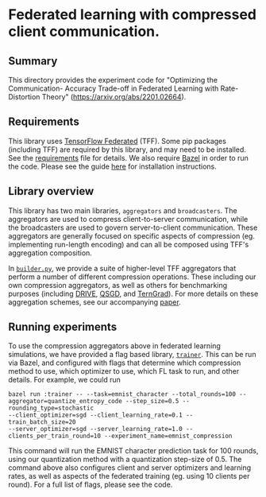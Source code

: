 # Federated learning with compressed client communication.

## Summary

This directory provides the experiment code for "Optimizing the Communication-
Accuracy Trade-off in Federated Learning with Rate-Distortion Theory"
(https://arxiv.org/abs/2201.02664).

## Requirements

This library uses [TensorFlow Federated](https://www.tensorflow.org/federated)
(TFF). Some pip packages (including TFF) are required by this library, and may
need to be installed. See the [requirements](requirements.txt) file for details.
We also require [Bazel](https://www.bazel.build/) in order to run the code.
Please see the guide [here](https://bazel.build/install) for installation
instructions.

## Library overview

This library has two main libraries, `aggregators` and `broadcasters`. The
aggregators are used to compress client-to-server communication, while the
broadcasters are used to govern server-to-client communication. These
aggregators are generally focused on specific aspects of compression (eg.
implementing run-length encoding) and can all be composed using TFF's
aggregation composition.

In [`builder.py`](builder.py), we provide a suite of higher-level TFF
aggregators that perform a number of different compression operations. These
including our own compression aggregators, as well as others for benchmarking
purposes (including [DRIVE](https://arxiv.org/abs/2105.08339),
[QSGD](https://arxiv.org/abs/1610.02132), and
[TernGrad](https://arxiv.org/abs/1705.07878)). For more details on these
aggregation schemes, see our accompanying
[paper](https://arxiv.org/abs/2201.02664).

## Running experiments

To use the compression aggregators above in federated learning simulations, we
have provided a flag based library, [`trainer`](trainer.py). This can be run via
Bazel, and configured with flags that determine which compression method to use,
which optimizer to use, which FL task to run, and other details. For example, we
could run

```
bazel run :trainer -- --task=emnist_character --total_rounds=100 --aggregator=quantize_entropy_code --step_size=0.5 --rounding_type=stochastic
--client_optimizer=sgd --client_learning_rate=0.1 --train_batch_size=20
--server_optimizer=sgd --server_learning_rate=1.0 --clients_per_train_round=10 --experiment_name=emnist_compression
```

This command will run the EMNIST character prediction task for 100 rounds, using
our quantization method with a quantization step-size of 0.5. The command above
also configures client and server optimizers and learning rates, as well as
aspects of the federated training (eg. using 10 clients per round). For a full
list of flags, please see the code.

